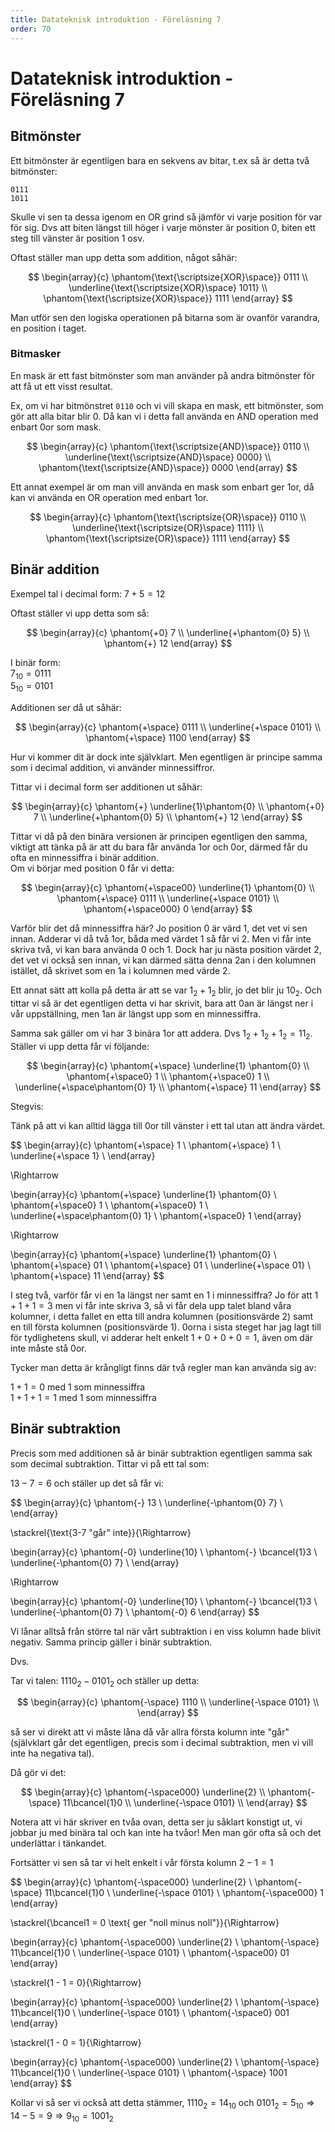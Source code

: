 ```yaml
---
title: Datateknisk introduktion - Föreläsning 7
order: 70
---
```


# Datateknisk introduktion - Föreläsning 7

## Bitmönster

Ett bitmönster är egentligen bara en sekvens av bitar, t.ex så är detta två bitmönster:

```
0111
1011
```

Skulle vi sen ta dessa igenom en OR grind så jämför vi varje position för var för sig. Dvs att biten längst till höger i varje mönster är position 0, biten ett steg till vänster är position 1 osv.

Oftast ställer man upp detta som addition, något såhär:

$$
\begin{array}{c}
\phantom{\text{\scriptsize{XOR}\space}} 0111 \\
\underline{\text{\scriptsize{XOR}\space} 1011} \\
\phantom{\text{\scriptsize{XOR}\space}} 1111
\end{array}
$$

Man utför sen den logiska operationen på bitarna som är ovanför varandra, en position i taget.

### Bitmasker

En mask är ett fast bitmönster som man använder på andra bitmönster för att få ut ett visst resultat.

Ex, om vi har bitmönstret `0110` och vi vill skapa en mask, ett bitmönster, som gör att alla bitar blir 0. Då kan vi i detta fall använda en AND operation med enbart 0or som mask.

$$
\begin{array}{c}
\phantom{\text{\scriptsize{AND}\space}} 0110 \\
\underline{\text{\scriptsize{AND}\space} 0000} \\
\phantom{\text{\scriptsize{AND}\space}} 0000
\end{array}
$$

Ett annat exempel är om man vill använda en mask som enbart ger 1or, då kan vi använda en OR operation med enbart 1or.

$$
\begin{array}{c}
\phantom{\text{\scriptsize{OR}\space}} 0110 \\
\underline{\text{\scriptsize{OR}\space} 1111} \\
\phantom{\text{\scriptsize{OR}\space}} 1111
\end{array}
$$

## Binär addition

Exempel tal i decimal form: $7 + 5 = 12$

Oftast ställer vi upp detta som så:

$$
\begin{array}{c}
\phantom{+0} 7 \\
\underline{+\phantom{0} 5} \\
\phantom{+} 12
\end{array}
$$

I binär form:  
$7_{10} = 0111$  
$5_{10} = 0101$

Additionen ser då ut såhär:

$$
\begin{array}{c}
\phantom{+\space} 0111 \\
\underline{+\space 0101} \\
\phantom{+\space} 1100
\end{array}
$$

Hur vi kommer dit är dock inte självklart. Men egentligen är principe samma som i decimal addition, vi använder minnessiffror.

Tittar vi i decimal form ser additionen ut såhär:

$$
\begin{array}{c}
\phantom{+} \underline{1}\phantom{0} \\
\phantom{+0} 7 \\
\underline{+\phantom{0} 5} \\
\phantom{+} 12
\end{array}
$$

Tittar vi då på den binära versionen är principen egentligen den samma, viktigt att tänka på är att du bara får använda 1or och 0or, därmed får du ofta en minnessiffra i binär addition.  
Om vi börjar med position 0 får vi detta:

$$
\begin{array}{c}
\phantom{+\space00} \underline{1} \phantom{0} \\
\phantom{+\space} 0111 \\
\underline{+\space 0101} \\
\phantom{+\space000} 0
\end{array}
$$

Varför blir det då minnessiffra här? Jo position 0 är värd 1, det vet vi sen innan. Adderar vi då två 1or, båda med värdet 1 så får vi 2. Men vi får inte skriva två, vi kan bara använda 0 och 1. Dock har ju nästa position värdet 2, det vet vi också sen innan, vi kan därmed sätta denna 2an i den kolumnen istället, då skrivet som en 1a i kolumnen med värde 2.

Ett annat sätt att kolla på detta är att se var $1_2 + 1_2$ blir, jo det blir ju $10_2$. Och tittar vi så är det egentligen detta vi har skrivit, bara att 0an är längst ner i vår uppställning, men 1an är längst upp som en minnessiffra.

Samma sak gäller om vi har 3 binära 1or att addera. Dvs $1_2 + 1_2 + 1_2 = 11_2$. Ställer vi upp detta får vi följande:

$$
\begin{array}{c}
\phantom{+\space} \underline{1} \phantom{0} \\
\phantom{+\space0} 1 \\
\phantom{+\space0} 1 \\
\underline{+\space\phantom{0} 1} \\
\phantom{+\space} 11
\end{array}
$$

Stegvis:

Tänk på att vi kan alltid lägga till 0or till vänster i ett tal utan att ändra värdet.

$$
\begin{array}{c}
\phantom{+\space} 1 \\
\phantom{+\space} 1 \\
\underline{+\space 1} \\
\end{array}

\Rightarrow

\begin{array}{c}
\phantom{+\space} \underline{1} \phantom{0} \\
\phantom{+\space0} 1 \\
\phantom{+\space0} 1 \\
\underline{+\space\phantom{0} 1} \\
\phantom{+\space0} 1
\end{array}

\Rightarrow

\begin{array}{c}
\phantom{+\space} \underline{1} \phantom{0} \\
\phantom{+\space} 01 \\
\phantom{+\space} 01 \\
\underline{+\space 01} \\
\phantom{+\space} 11
\end{array}
$$

I steg två, varför får vi en 1a längst ner samt en 1 i minnessiffra? Jo för att $1 + 1 + 1 = 3$ men vi får inte skriva 3, så vi får dela upp talet bland våra kolumner, i detta fallet en etta till andra kolumnen (positionsvärde 2) samt en till första kolumnen (positionsvärde 1). 0orna i sista steget har jag lagt till för tydlighetens skull, vi adderar helt enkelt $1 + 0 + 0 + 0 = 1$, även om där inte måste stå 0or.

Tycker man detta är krångligt finns där två regler man kan använda sig av:

$1 + 1 = 0$ med 1 som minnessiffra  
$1 + 1 + 1 = 1$ med 1 som minnessiffra

## Binär subtraktion

Precis som med additionen så är binär subtraktion egentligen samma sak som decimal subtraktion. Tittar vi på ett tal som:

$13 - 7 = 6$ och ställer up det så får vi:

$$
\begin{array}{c}
\phantom{-} 13 \\
\underline{-\phantom{0} 7} \\
\end{array}

\stackrel{\text{3-7 "går" inte}}{\Rightarrow}

\begin{array}{c}
\phantom{-0} \underline{10} \\
\phantom{-} \bcancel{1}3 \\
\underline{-\phantom{0} 7} \\
\end{array}

\Rightarrow

\begin{array}{c}
\phantom{-0} \underline{10} \\
\phantom{-} \bcancel{1}3 \\
\underline{-\phantom{0} 7} \\
\phantom{-0} 6
\end{array}
$$

Vi lånar alltså från större tal när vårt subtraktion i en viss kolumn hade blivit negativ. Samma princip gäller i binär subtraktion.

Dvs.

Tar vi talen: $1110_2 - 0101_2$ och ställer up detta:

$$
\begin{array}{c}
\phantom{-\space} 1110 \\
\underline{-\space 0101} \\
\end{array}
$$

så ser vi direkt att vi måste låna då vår allra första kolumn inte "går" (självklart går det egentligen, precis som i decimal subtraktion, men vi vill inte ha negativa tal).

Då gör vi det:

$$
\begin{array}{c}
\phantom{-\space000} \underline{2} \\
\phantom{-\space} 11\bcancel{1}0 \\
\underline{-\space 0101} \\
\end{array}
$$

Notera att vi här skriver en tvåa ovan, detta ser ju såklart konstigt ut, vi jobbar ju med binära tal och kan inte ha tvåor! Men man gör ofta så och det underlättar i tänkandet.

Fortsätter vi sen så tar vi helt enkelt i vår första kolumn $2 - 1 = 1$

$$
\begin{array}{c}
\phantom{-\space000} \underline{2} \\
\phantom{-\space} 11\bcancel{1}0 \\
\underline{-\space 0101} \\
\phantom{-\space000} 1
\end{array}

\stackrel{\bcancel1 = 0 \text{ ger "noll minus noll"}}{\Rightarrow}

\begin{array}{c}
\phantom{-\space000} \underline{2} \\
\phantom{-\space} 11\bcancel{1}0 \\
\underline{-\space 0101} \\
\phantom{-\space00} 01
\end{array}

\stackrel{1 - 1 = 0}{\Rightarrow}

\begin{array}{c}
\phantom{-\space000} \underline{2} \\
\phantom{-\space} 11\bcancel{1}0 \\
\underline{-\space 0101} \\
\phantom{-\space0} 001
\end{array}

\stackrel{1 - 0 = 1}{\Rightarrow}

\begin{array}{c}
\phantom{-\space000} \underline{2} \\
\phantom{-\space} 11\bcancel{1}0 \\
\underline{-\space 0101} \\
\phantom{-\space} 1001
\end{array}
$$

Kollar vi så ser vi också att detta stämmer, $1110_2 = 14_{10}$ och $0101_2 = 5_{10} \Rightarrow 14 - 5 = 9 \Rightarrow 9_{10} = 1001_2$
